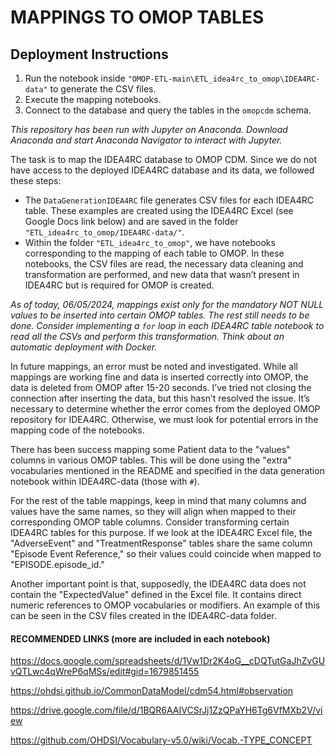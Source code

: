 # MAPPINGS TO OMOP TABLES
## Deployment Instructions
1. Run the notebook inside `"OMOP-ETL-main\ETL_idea4rc_to_omop\IDEA4RC-data"` to generate the CSV files.
2. Execute the mapping notebooks.
3. Connect to the database and query the tables in the `omopcdm` schema.

*This repository has been run with Jupyter on Anaconda. Download Anaconda and start Anaconda Navigator to interact with Jupyter.*

The task is to map the IDEA4RC database to OMOP CDM. Since we do not have access to the deployed IDEA4RC database and its data, we followed these steps:
- The `DataGenerationIDEA4RC` file generates CSV files for each IDEA4RC table. These examples are created using the IDEA4RC Excel (see Google Docs link below) and are saved in the folder `"ETL_idea4rc_to_omop/IDEA4RC-data/"`.
- Within the folder `"ETL_idea4rc_to_omop"`, we have notebooks corresponding to the mapping of each table to OMOP. In these notebooks, the CSV files are read, the necessary data cleaning and transformation are performed, and new data that wasn’t present in IDEA4RC but is required for OMOP is created.

*As of today, 06/05/2024, mappings exist only for the mandatory NOT NULL values to be inserted into certain OMOP tables. The rest still needs to be done.*
*Consider implementing a `for` loop in each IDEA4RC table notebook to read all the CSVs and perform this transformation. Think about an automatic deployment with Docker.*

In future mappings, an error must be noted and investigated. While all mappings are working fine and data is inserted correctly into OMOP, the data is deleted from OMOP after 15-20 seconds. I’ve tried not closing the connection after inserting the data, but this hasn’t resolved the issue. It’s necessary to determine whether the error comes from the deployed OMOP repository for IDEA4RC. Otherwise, we must look for potential errors in the mapping code of the notebooks.

There has been success mapping some Patient data to the "values" columns in various OMOP tables. This will be done using the "extra" vocabularies mentioned in the README and specified in the data generation notebook within IDEA4RC-data (those with `#`).

For the rest of the table mappings, keep in mind that many columns and values have the same names, so they will align when mapped to their corresponding OMOP table columns. Consider transforming certain IDEA4RC tables for this purpose. If we look at the IDEA4RC Excel file, the "AdverseEvent" and "TreatmentResponse" tables share the same column "Episode Event Reference," so their values could coincide when mapped to "EPISODE.episode_id."

Another important point is that, supposedly, the IDEA4RC data does not contain the "ExpectedValue" defined in the Excel file. It contains direct numeric references to OMOP vocabularies or modifiers. An example of this can be seen in the CSV files created in the IDEA4RC-data folder.

#### RECOMMENDED LINKS (more are included in each notebook)
https://docs.google.com/spreadsheets/d/1Vw1Dr2K4oG__cDQTutGaJhZvGUvQTLwc4qWreP6qMSs/edit#gid=1679851455

https://ohdsi.github.io/CommonDataModel/cdm54.html#observation

https://drive.google.com/file/d/1BQR6AAIVCSrJj1ZzQPaYH6Tg6VfMXb2V/view

https://github.com/OHDSI/Vocabulary-v5.0/wiki/Vocab.-TYPE_CONCEPT